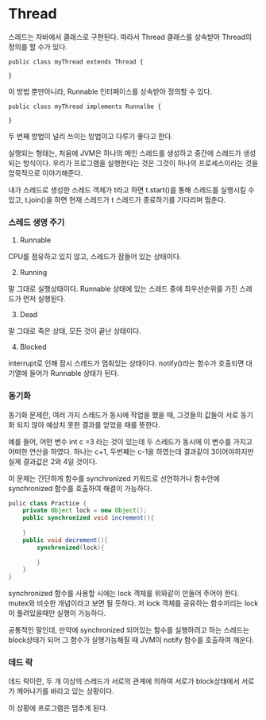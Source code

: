 # Thread

스레드는 자바에서 클래스로 구현된다. 따라서 Thread 클래스를 상속받아 Thread의 정의를 할 수가 있다. 

```
public class myThread extends Thread {

}
```

이 방법 뿐만아니라, Runnable 인터페이스를 상속받아 정의할 수 있다.

```
public class myThread implements Runnalbe {

}
```

두 번째 방법이 널리 쓰이는 방법이고 다루기 좋다고 한다.

실행되는 형태는, 처음에 JVM은 하나의 메인 스레드를 생성하고 중간에 스레드가 생성되는 방식이다. 우리가 프로그램을 실행한다는 것은 그것이 하나의 프로세스이라는 것을 암묵적으로 이야기해준다.

내가 스레드로 생성한 스레드 객체가 t라고 하면 t.start()를 통해 스레드를 실행시킬 수 있고, t.join()을 하면 현재 스레드가 t 스레드가 종료하기를 기다리며 멈춘다.



### 스레드 생명 주기

1. Runnable

CPU를 점유하고 있지 않고, 스레드가 잠들어 있는 상태이다.

2. Running

말 그대로 실행상태이다. Runnable 상태에 있는 스레드 중에 최우선순위를 가진 스레드가 먼저 실행된다. 

3. Dead

말 그대로 죽은 상태, 모든 것이 끝난 상태이다.

4. Blocked

interrupt로 인해 잠시 스레드가 멈춰있는 상태이다. notify()라는 함수가 호출되면 대기열에 들어가 Runnable 상태가 된다.



### 동기화

동기화 문제란, 여러 가지 스레드가 동시에 작업을 했을 때, 그것들의 값들이 서로 동기화 되지 않아 예상치 못한 결과를 얻었을 때를 뜻한다.

예를 들어, 어떤 변수 int c =3 라는 것이 있는데 두 스레드가 동시에 이 변수를 가지고 어떠한 연산을 하였다. 하나는 c+1, 두번째는 c-1을 하였는데 결과같이 3이어야하지만 실제 결과값은 2와 4일 것이다. 

이 문제는 간단하게 함수를 synchronized 키워드로 선언하거나 함수안에 synchronized 함수를 호출하여 해결이 가능하다.

```Java
pulic class Practice {
	private Object lock = new Object();
	public synchronized void increment(){
	
	}
	public void decrement(){
		synchronized(lock){
		
		}
	}
}
```

synchronized 함수를 사용할 시에는 lock 객체를 위와같이 만들어 주어야 한다. mutex와 비슷한 개념이라고 보면 될 듯하다. 저 lock 객체를 공유하는 함수끼리는 lock이 풀려있을때만 실행이 가능하다.

공통적인 말인데, 만약에 synchronized 되어있는 함수를 실행하려고 하는 스레드는 block상태가 되어 그 함수가 실행가능해질 때 JVM이 notify 함수를 호출하여 깨운다.



### 데드 락

데드 락이란, 두 개 이상의 스레드가 서로의 관계에 의하여 서로가 block상태에서 서로가 깨어나기를 바라고 있는 상황이다.

이 상황에 프로그램은 멈추게 된다.